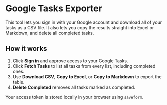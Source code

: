 # Google Tasks Exporter

This tool lets you sign in with your Google account and download all of your tasks as a CSV file.
It also lets you copy the results straight into Excel or Markdown, and delete all completed tasks.

## How it works

1. Click **Sign in** and approve access to your Google Tasks.
2. Click **Fetch Tasks** to list all tasks from every list, including completed ones.
3. Use **Download CSV**, **Copy to Excel**, or **Copy to Markdown** to export the table.
4. **Delete Completed** removes all tasks marked as completed.

Your access token is stored locally in your browser using `saveform`.
